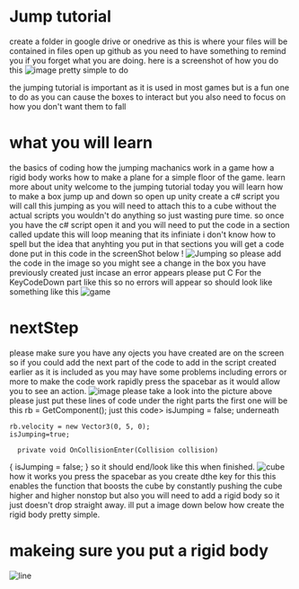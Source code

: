 # Jump tutorial
create a folder in google drive or onedrive as this is where your files will be contained in files
open up github as you need to have something to remind you if you forget what you are doing.
here is a screenshot of how you do this 
![image](https://github.com/user-attachments/assets/157148bc-6ded-42aa-aecc-edcabd0c098e)
pretty simple to do 

the jumping tutorial is important as it is used in most games but is a fun one to do as you can cause the boxes to interact but you also need to focus on how you don't want them to fall 
# what you will learn
the basics of coding how the jumping machanics work in a game 
how a rigid body works 
how to make a plane for a simple floor of the game.
learn more about unity 
welcome to the jumping tutorial 
today you will learn how to make a box jump up and down 
so open up unity 
create a c# script 
you will call this jumping
as you will need to attach this to a cube without the actual scripts you wouldn't do anything so just wasting pure time.
so once you have the c# script open it and you will need to put the code in a section called update this will loop meaning that its infiniate i don't know how to spell but the idea that anyhting you put in that sections you will get a code done 
put in this code in the screenShot below 
!
![Jumping](https://github.com/user-attachments/assets/7b668e8c-20ae-4290-b761-6965fa89e02b)
so please add the code in the image so you might see a change in the box you have previously created 
just incase an error appears please put C For the KeyCodeDown part like this so no errors will appear 
so should look like something like this 
![game](https://github.com/user-attachments/assets/28a05214-e1fa-4ca5-b4ea-e8271e70206b)
# nextStep
please make sure you have any ojects you have created are on the screen
so if you could add the next part of the code to add in the script created earlier as it is included as you may have some problems
including errors or more to make the code work rapidly press the spacebar as it would allow you to see an action.
![image](https://github.com/user-attachments/assets/3a56a600-9b37-4085-98bf-ffe78d2001cf)
please take a look into the picture above please just put these lines of code under the right parts the first one will be 
this  rb = GetComponent<Rigidbody>();
just this code> isJumping = false; underneath

    rb.velocity = new Vector3(0, 5, 0);
    isJumping=true;

      private void OnCollisionEnter(Collision collision)
  {
      isJumping = false;
  }
so it should end/look like this when finished.
![cube](https://github.com/user-attachments/assets/53a66a23-a196-4d3a-946e-944b2e34f578)
how it works you press the spacebar as you create dthe key for this this enables the function
that boosts the cube by constantly pushing the cube higher and higher nonstop but also you will need to add a rigid body so it just doesn't drop straight away.
ill put a image down below how create the rigid body pretty simple.
# makeing sure you put a rigid body 
![line](https://github.com/user-attachments/assets/3e15f970-b97c-4b3a-b928-23a284507bda)
